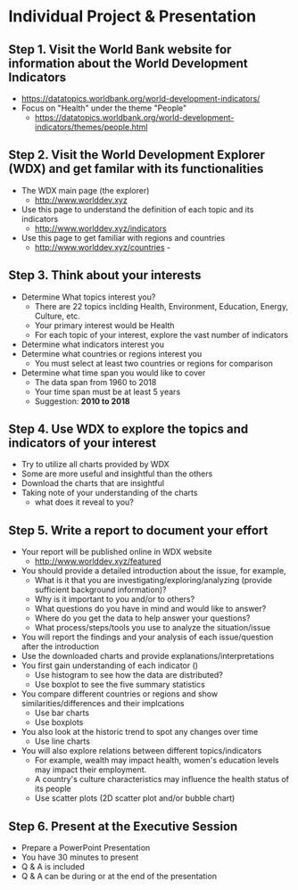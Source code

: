 # Individual Project & Presentation
## Step 1. Visit the World Bank website for information about the World Development Indicators 
- https://datatopics.worldbank.org/world-development-indicators/
- Focus on "Health" under the theme "People"
   - https://datatopics.worldbank.org/world-development-indicators/themes/people.html
## Step 2. Visit the World Development Explorer (WDX) and get familar with its functionalities
- The WDX main page (the explorer) 
    - http://www.worlddev.xyz
- Use this page to understand the definition of each topic and its indicators
    - http://www.worlddev.xyz/indicators
- Use this page to get familiar with regions and countries 
    - http://www.worlddev.xyz/countries    - 
## Step 3. Think about your interests 
- Determine What topics interest you? 
    - There are 22 topics inclding Health, Environment, Education, Energy, Culture, etc.
    - Your primary interest would be Health
    - For each topic of your interest, explore the vast number of indicators 
- Determine what indicators interest you
- Determine what countries or regions interest you
    - You must select at least two countries or regions for comparison
- Determine what time span you would like to cover
    -  The data span from 1960 to 2018
    -  Your time span must be at least 5 years
    -  Suggestion: **2010 to 2018**
## Step 4. Use WDX to explore the topics and indicators of your interest
- Try to utilize all charts provided by WDX 
- Some are more useful and insightful than the others
- Download the charts that are insightful 
- Taking note of your understanding of the charts
    - what does it reveal to you?
## Step 5. Write a report to document your effort
- Your report will be published online in WDX website 
    - http://www.worlddev.xyz/featured
- You should provide a detailed introduction about the issue, for example,
    - What is it that you are investigating/exploring/analyzing (provide sufficient background information)?
    - Why is it important to you and/or to others?
    - What questions do you have in mind and would like to answer?
    - Where do you get the data to help answer your questions?  
    - What process/steps/tools you use to analyze the situation/issue
- You will report the findings and your analysis of each issue/question after the introduction
- Use the downloaded charts and provide explanations/interpretations
- You first gain understanding of each indicator ()
    - Use histogram to see how the data are distributed? 
    - Use boxplot to see the five summary statistics
- You compare different countries or regions and show similarities/differences and their implcations
    - Use bar charts
    - Use boxplots
- You also look at the historic trend to spot any changes over time
    - Use line charts 
- You will also explore relations between different topics/indicators 
    - For example, wealth may impact health, women's education levels may impact their employment.
    - A country's culture characteristics may influence the health status of its people
    - Use scatter plots (2D scatter plot and/or bubble chart)

## Step 6. Present at the Executive Session
- Prepare a PowerPoint Presentation
- You have 30 minutes to present 
- Q & A is included
- Q & A can be during or at the end of the presentation 
